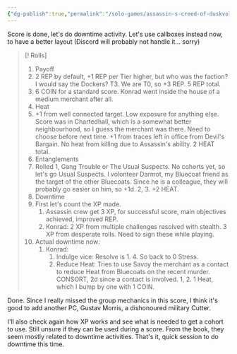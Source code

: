 ```yaml
---
{"dg-publish":true,"permalink":"/solo-games/assassin-s-creed-of-duskvol-bit-d/session-3/","noteIcon":""}
---
```


Score is done, let's do downtime activity. Let's use callboxes instead now, to have a better layout (Discord will probably not handle it... sorry)
> [! Rolls]
> 1. Payoff
> 	1. 2 REP by default, +1 REP per Tier higher, but who was the faction? I would say the Dockers? T3. We are T0, so +3 REP. 5 REP total.
> 	2. 6 COIN for a standard score. Konrad went inside the house of a medium merchant after all.
> 2. Heat
> 	1. +1 from well connected target. Low exposure for anything else. Score was in Chartedhall, which is a somewhat better neighbourhood, so I guess the merchant was there. Need to choose before next time. +1 from traces left in office from Devil's Bargain. No heat from killing due to Assassin's ability. 2 HEAT total.
> 3. Entanglements
> 	1. Rolled 1, Gang Trouble or The Usual Suspects. No cohorts yet, so let's go Usual Suspects. I volonteer Darmot, my Bluecoat friend as the target of the other Bluecoats. Since he is a colleague, they will probably go easier on him, so +1d.  2, 3. +2 HEAT.
> 4. Downtime
> 	1. First let's count the XP made. 
> 		1. Assassin crew get 3 XP, for successful score, main objectives achieved, improved REP.
> 		2. Konrad: 2 XP from multiple challenges resolved with stealth. 3 XP from desperate rolls. Need to sign these while playing.
> 	2. Actual downtime now:
> 		1. Konrad: 
> 			1. Indulge vice: Resolve is 1. 4. So back to 0 Stress.
> 			2. Reduce Heat: Tries to use Savoy the merchant as a contact to reduce Heat from Bluecoats on the recent murder. CONSORT, 2d since a contact is involved. 1, 2. 1 Heat, which I bump by one with 1 COIN.

Done.
Since I really missed the group mechanics in this score, I think it's good to add another PC, Gustav Morris, a dishonoured military Cutter.

I'll also check again how XP works and see what is needed to get a cohort to use. Still unsure if they can be used during a score. From the book, they seem mostly related to downtime activities.
That's it, quick session to do downtime this time.